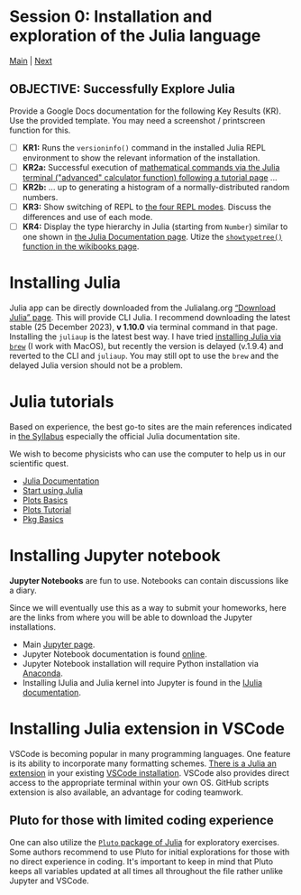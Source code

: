 # Session 0: Installation and exploration of the Julia language
[Main](../README.md) | [Next](../01-HPC/README.md)

## OBJECTIVE: Successfully Explore Julia

Provide a Google Docs documentation for the following Key Results (KR).
Use the provided template.
You may need a screenshot / printscreen function for this.
- [ ] **KR1:** Runs the `versioninfo()` command in the installed Julia REPL environment to show the relevant information of the installation.
- [ ] **KR2a:** Successful execution of [mathematical commands via the Julia terminal ("advanced" calculator function) following a tutorial page](https://en.wikibooks.org/wiki/Introducing_Julia/The_REPL#Julia_and_mathematics) ...
- [ ] **KR2b:** ... up to generating a histogram of a normally-distributed random numbers.
- [ ] **KR3:** Show switching of REPL to [the four REPL modes](https://en.wikibooks.org/wiki/Introducing_Julia/The_REPL). Discuss the differences and use of each mode.
- [ ] **KR4:** Display the type hierarchy in Julia (starting from `Number`) similar to one shown in [the Julia Documentation page](https://docs.julialang.org/en/v1/base/numbers/). Utize the [`showtypetree()` function in the wikibooks page](https://en.wikibooks.org/wiki/Introducing_Julia/Types).

# Installing Julia
Julia app can be directly downloaded from the Julialang.org [“Download Julia” page](https://julialang.org/downloads). 
This will provide CLI Julia.
I recommend downloading the latest stable (25 December 2023), **v 1.10.0** via terminal command in that page.
Installing the `juliaup` is the latest best way.
I have tried [installing Julia via `brew`](https://formulae.brew.sh/formula/julia) (I work with MacOS), but recently the version is delayed (v.1.9.4) and reverted to the CLI and `juliaup`.
You may still opt to use the `brew` and the delayed Julia version should not be a problem.

# Julia tutorials
Based on experience, the best go-to sites are the main references indicated in [the Syllabus](../SYLLABUS.md) especially the official Julia documentation site.

We wish to become physicists who can use the computer to help us in our scientific quest.
- [Julia Documentation](https://docs.julialang.org/en/v1/)
- [Start using Julia](https://docs.julialang.org/en/v1/manual/getting-started/)
- [Plots Basics](https://docs.juliaplots.org/latest/basics/)
- [Plots Tutorial](https://docs.juliaplots.org/latest/tutorial/)
- [Pkg Basics](https://pkgdocs.julialang.org/v1/getting-started/#Basic-Usage)

# Installing Jupyter notebook
**Jupyter Notebooks** are fun to use.
Notebooks can contain discussions like a diary.

Since we will eventually use this as a way to submit your homeworks, here are the links from where you will be able to download the Jupyter installations.
- Main [Jupyter page](https://jupyter.org).
- Jupyter Notebook documentation is found [online](https://jupyter-notebook.readthedocs.io/en/stable/).
- Jupyter Notebook installation will require Python installation via [Anaconda](https://www.anaconda.com/products/distribution).
- Installing IJulia and Julia kernel into Jupyter is found in the [IJulia documentation](https://julialang.github.io/IJulia.jl/stable/).

# Installing Julia extension in VSCode
VSCode is becoming popular in many programming languages.
One feature is its ability to incorporate many formatting schemes.
[There is a Julia an extension](https://code.visualstudio.com/docs/languages/julia) in your existing [VSCode installation](https://code.visualstudio.com/download).
VSCode also provides direct access to the appropriate terminal within your own OS.
GitHub scripts extension is also available, an advantage for coding teamwork.

## Pluto for those with limited coding experience
One can also utilize the [`Pluto` package of Julia](https://plutojl.org/en/docs/) for exploratory exercises.
Some authors recommend to use Pluto for initial explorations for those with no direct experience in coding.
It's important to keep in mind that Pluto keeps all variables updated at all times all throughout the file rather unlike Jupyter and VSCode.
<!--
You may check out `j1-basic-julia.jl` for the exploration.
 Some tricks may be found in the `j1-plot-mandel.jl`.
-->